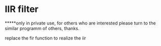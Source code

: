# IIR filter

*****only in private use, for others who are interested please turn to the similar programm of others, thanks.


replace the fir function to realize the iir
